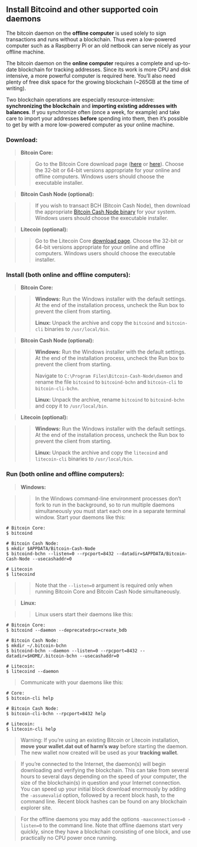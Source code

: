 ## Install Bitcoind and other supported coin daemons

The bitcoin daemon on the **offline computer** is used solely to sign
transactions and runs without a blockchain.  Thus even a low-powered computer
such as a Raspberry Pi or an old netbook can serve nicely as your offline
machine.

The bitcoin daemon on the **online computer** requires a complete and
up-to-date blockchain for tracking addresses.  Since its work is more CPU and
disk intensive, a more powerful computer is required here.  You’ll also need
plenty of free disk space for the growing blockchain (~265GB at the time of
writing).

Two blockchain operations are especially resource-intensive: **synchronizing
the blockchain** and **importing existing addresses with balances**.  If you
synchronize often (once a week, for example) and take care to import your
addresses **before** spending into them, then it’s possible to get by with a
more low-powered computer as your online machine.

### <a id="a_d">Download:</a>

> **Bitcoin Core:**

>> Go to the Bitcoin Core download page ([here][00] or [here][01]).  Choose the
>> 32-bit or 64-bit versions appropriate for your online and offline computers.
>> Windows users should choose the executable installer.

> **Bitcoin Cash Node (optional):**

>> If you wish to transact BCH (Bitcoin Cash Node), then download the
>> appropriate [Bitcoin Cash Node binary][bch] for your system.
>> Windows users should choose the executable installer.

> **Litecoin (optional):**

>> Go to the Litecoin Core [download page][lc].  Choose the 32-bit or 64-bit
>> versions appropriate for your online and offline computers.  Windows users
>> should choose the executable installer.

### <a id="a_i">Install (both online and offline computers):</a>

> **Bitcoin Core:**

>> **Windows:** Run the Windows installer with the default settings.
>> At the end of the installation process, uncheck the Run box to prevent the
>> client from starting.
>>
>> **Linux:** Unpack the archive and copy the `bitcoind` and `bitcoin-cli`
>> binaries to `/usr/local/bin`.

> **Bitcoin Cash Node (optional):**

>> **Windows:** Run the Windows installer with the default settings.
>> At the end of the installation process, uncheck the Run box to prevent the
>> client from starting.
>>
>> Navigate to `C:\Program Files\Bitcoin-Cash-Node\daemon` and rename the file
>> `bitcoind` to `bitcoind-bchn` and `bitcoin-cli` to `bitcoin-cli-bchn`.
>>
>> **Linux:** Unpack the archive, rename `bitcoind` to `bitcoind-bchn` and
>> copy it to `/usr/local/bin`.

> **Litecoin (optional):**

>> **Windows:** Run the Windows installer with the default settings.
>> At the end of the installation process, uncheck the Run box to prevent the
>> client from starting.
>>
>> **Linux:** Unpack the archive and copy the `litecoind` and
>> `litecoin-cli` binaries to `/usr/local/bin`.

### <a id="a_r">Run (both online and offline computers):</a>

> **Windows:**

>> In the Windows command-line environment processes don’t fork to run in the
>> background, so to run multiple daemons simultaneously you must start each
>> one in a separate terminal window.  Start your daemons like this:

```text
# Bitcoin Core:
$ bitcoind

# Bitcoin Cash Node:
$ mkdir $APPDATA/Bitcoin-Cash-Node
$ bitcoind-bchn --listen=0 --rpcport=8432 --datadir=$APPDATA/Bitcoin-Cash-Node --usecashaddr=0

# Litecoin
$ litecoind
```

>> Note that the `--listen=0` argument is required only when running Bitcoin
>> Core and Bitcoin Cash Node simultaneously.

> **Linux:**

>> Linux users start their daemons like this:

```text
# Bitcoin Core:
$ bitcoind --daemon --deprecatedrpc=create_bdb

# Bitcoin Cash Node:
$ mkdir ~/.bitcoin-bchn
$ bitcoind-bchn --daemon --listen=0 --rpcport=8432 --datadir=$HOME/.bitcoin-bchn --usecashaddr=0

# Litecoin:
$ litecoind --daemon
```

> Communicate with your daemons like this:

```text
# Core:
$ bitcoin-cli help

# Bitcoin Cash Node:
$ bitcoin-cli-bchn --rpcport=8432 help

# Litecoin:
$ litecoin-cli help
```

> Warning: If you’re using an existing Bitcoin or Litecoin installation, **move
> your wallet.dat out of harm’s way** before starting the daemon.  The new
> wallet now created will be used as your **tracking wallet**.

> If you’re connected to the Internet, the daemon(s) will begin downloading and
> verifying the blockchain.  This can take from several hours to several days
> depending on the speed of your computer, the size of the blockchain(s) in
> question and your Internet connection.  You can speed up your initial block
> download enormously by adding the `-assumevalid` option, followed by a recent
> block hash, to the command line.  Recent block hashes can be found on any
> blockchain explorer site.

> For the offline daemons you may add the options `-maxconnections=0 -listen=0`
> to the command line.  Note that offline daemons start very quickly, since they
> have a blockchain consisting of one block, and use practically no CPU power
> once running.

[00]:  https://bitcoin.org/bin/
[01]:  https://bitcoincore.org/bin/
[bd]:  https://bitcoin.org/bin/blockchain/
[lc]:  https://litecoin.org
[bch]: https://bitcoincashnode.org/en/download.html
